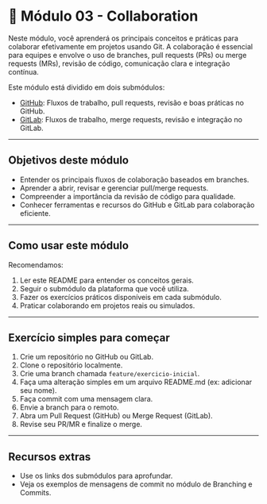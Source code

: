 # 📡 Módulo 03 - Collaboration

Neste módulo, você aprenderá os principais conceitos e práticas para colaborar efetivamente em projetos usando Git. A colaboração é essencial para equipes e envolve o uso de branches, pull requests (PRs) ou merge requests (MRs), revisão de código, comunicação clara e integração contínua.

Este módulo está dividido em dois submódulos:

- [GitHub](./github/README.md): Fluxos de trabalho, pull requests, revisão e boas práticas no GitHub.
- [GitLab](./gitlab/README.md): Fluxos de trabalho, merge requests, revisão e integração no GitLab.

---

## Objetivos deste módulo

- Entender os principais fluxos de colaboração baseados em branches.
- Aprender a abrir, revisar e gerenciar pull/merge requests.
- Compreender a importância da revisão de código para qualidade.
- Conhecer ferramentas e recursos do GitHub e GitLab para colaboração eficiente.

---

## Como usar este módulo

Recomendamos:

1. Ler este README para entender os conceitos gerais.
2. Seguir o submódulo da plataforma que você utiliza.
3. Fazer os exercícios práticos disponíveis em cada submódulo.
4. Praticar colaborando em projetos reais ou simulados.

---

## Exercício simples para começar

1. Crie um repositório no GitHub ou GitLab.
2. Clone o repositório localmente.
3. Crie uma branch chamada `feature/exercicio-inicial`.
4. Faça uma alteração simples em um arquivo README.md (ex: adicionar seu nome).
5. Faça commit com uma mensagem clara.
6. Envie a branch para o remoto.
7. Abra um Pull Request (GitHub) ou Merge Request (GitLab).
8. Revise seu PR/MR e finalize o merge.

---

## Recursos extras

- Use os links dos submódulos para aprofundar.
- Veja os exemplos de mensagens de commit no módulo de Branching e Commits.
